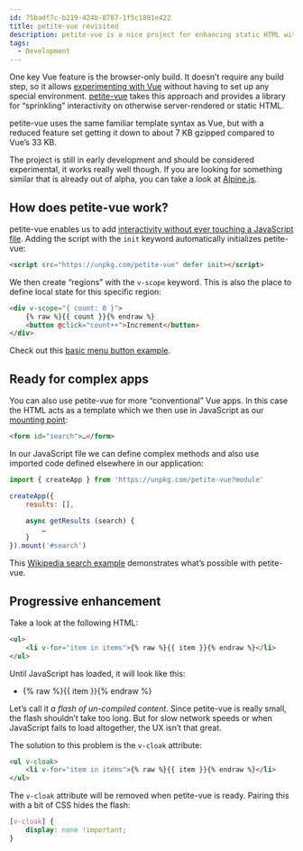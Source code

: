 ```yaml
---
id: 75badf7c-b219-424b-8787-1f5c1801e422
title: petite-vue revisited
description: petite-vue is a nice project for enhancing static HTML with some interactivity.
tags:
  - Development
---
```


One key Vue feature is the browser-only build. It doesn’t require any build step, so it allows [experimenting with Vue](https://vuejs.org/guide/quick-start.html#without-build-tools) without having to set up any special environment. [petite-vue](https://github.com/vuejs/petite-vue) takes this approach and provides a library for “sprinkling” interactivity on otherwise server-rendered or static HTML.

petite-vue uses the same familiar template syntax as Vue, but with a reduced feature set getting it down to about 7 KB gzipped compared to Vue’s 33 KB.

The project is still in early development and should be considered experimental, it works really well though. If you are looking for something similar that is already out of alpha, you can take a look at [Alpine.js](https://alpinejs.dev/).

## How does petite-vue work?

petite-vue enables us to add [interactivity without ever touching a JavaScript file](https://github.com/vuejs/petite-vue#usage). Adding the script with the `init` keyword automatically initializes petite-vue:

```html
<script src="https://unpkg.com/petite-vue" defer init></script>
```

We then create “regions” with the `v-scope` keyword. This is also the place to define local state for this specific region:

```html
<div v-scope="{ count: 0 }">
	{% raw %}{{ count }}{% endraw %}
	<button @click="count++">Increment</button>
</div>
```

Check out this [basic menu button example](https://codepen.io/mvsde/pen/mdMmGer).

## Ready for complex apps

You can also use petite-vue for more “conventional” Vue apps. In this case the HTML acts as a template which we then use in JavaScript as our [mounting point](https://github.com/vuejs/petite-vue#explicit-mount-target):

```html
<form id="search">…</form>
```

In our JavaScript file we can define complex methods and also use imported code defined elsewhere in our application:

```js
import { createApp } from 'https://unpkg.com/petite-vue?module'

createApp({
	results: [],

	async getResults (search) {
		…
	}
}).mount('#search')
```

This [Wikipedia search example](https://codepen.io/mvsde/pen/ExvmJNz) demonstrates what’s possible with petite-vue.

## Progressive enhancement

Take a look at the following HTML:

```html
<ul>
	<li v-for="item in items">{% raw %}{{ item }}{% endraw %}</li>
</ul>
```

Until JavaScript has loaded, it will look like this:

- {% raw %}{{ item }}{% endraw %}

Let’s call it _a flash of un-compiled content_. Since petite-vue is really small, the flash shouldn’t take too long. But for slow network speeds or when JavaScript fails to load altogether, the UX isn’t that great.

The solution to this problem is the `v-cloak` attribute:

```html
<ul v-cloak>
	<li v-for="item in items">{% raw %}{{ item }}{% endraw %}</li>
</ul>
```

The `v-cloak` attribute will be removed when petite-vue is ready. Pairing this with a bit of CSS hides the flash:

```css
[v-cloak] {
	display: none !important;
}
```
